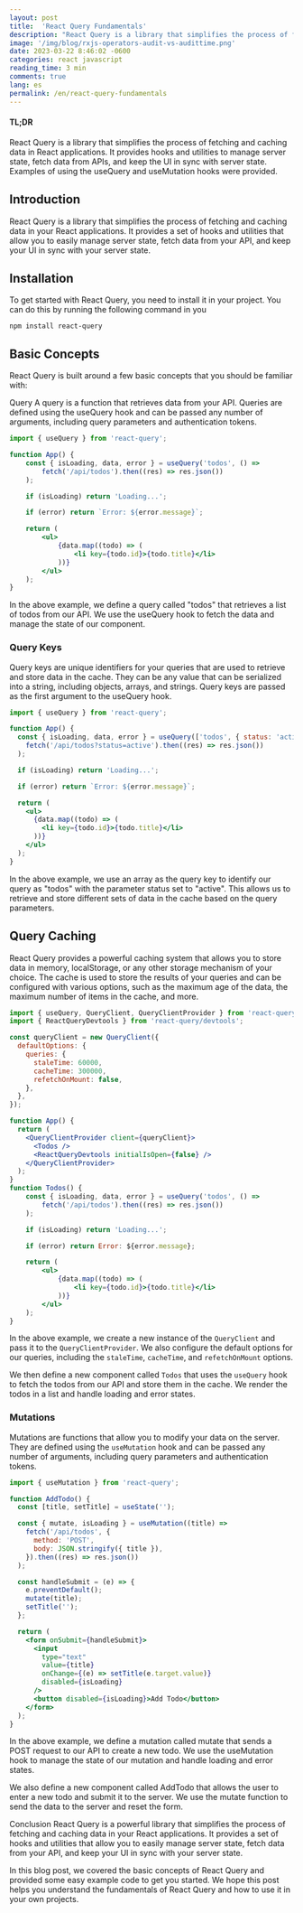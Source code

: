 ```yaml
---
layout: post
title:  'React Query Fundamentals'
description: "React Query is a library that simplifies the process of fetching and caching data in React applications. It provides hooks and utilities to manage server state, fetch data from APIs, and keep the UI in sync with server state. Examples of using the useQuery and useMutation hooks were provided."   
image: '/img/blog/rxjs-operators-audit-vs-audittime.png'
date: 2023-03-22 8:46:02 -0600
categories: react javascript 
reading_time: 3 min
comments: true
lang: es
permalink: /en/react-query-fundamentals
---
```



#### TL;DR

React Query is a library that simplifies the process of fetching and caching data in React applications. It provides hooks and utilities to manage server state, fetch data from APIs, and keep the UI in sync with server state. Examples of using the useQuery and useMutation hooks were provided.

## Introduction
React Query is a library that simplifies the process of fetching and caching data in your React applications. It provides a set of hooks and utilities that allow you to easily manage server state, fetch data from your API, and keep your UI in sync with your server state.

## Installation
To get started with React Query, you need to install it in your project. You can do this by running the following command in you

```shell
npm install react-query
```

## Basic Concepts
React Query is built around a few basic concepts that you should be familiar with:

Query
A query is a function that retrieves data from your API. Queries are defined using the useQuery hook and can be passed any number of arguments, including query parameters and authentication tokens.

```jsx
import { useQuery } from 'react-query';

function App() {
    const { isLoading, data, error } = useQuery('todos', () =>
        fetch('/api/todos').then((res) => res.json())
    );

    if (isLoading) return 'Loading...';

    if (error) return `Error: ${error.message}`;

    return (
        <ul>
            {data.map((todo) => (
                <li key={todo.id}>{todo.title}</li>
            ))}
        </ul>
    );
}

```

In the above example, we define a query called "todos" that retrieves a list of todos from our API. We use the useQuery hook to fetch the data and manage the state of our component.

### Query Keys

Query keys are unique identifiers for your queries that are used to retrieve and store data in the cache. They can be any value that can be serialized into a string, including objects, arrays, and strings. Query keys are passed as the first argument to the useQuery hook.

```jsx
import { useQuery } from 'react-query';

function App() {
  const { isLoading, data, error } = useQuery(['todos', { status: 'active' }], () =>
    fetch('/api/todos?status=active').then((res) => res.json())
  );

  if (isLoading) return 'Loading...';

  if (error) return `Error: ${error.message}`;

  return (
    <ul>
      {data.map((todo) => (
        <li key={todo.id}>{todo.title}</li>
      ))}
    </ul>
  );
}

```

In the above example, we use an array as the query key to identify our query as "todos" with the parameter status set to "active". This allows us to retrieve and store different sets of data in the cache based on the query parameters.

## Query Caching

React Query provides a powerful caching system that allows you to store data in memory, localStorage, or any other storage mechanism of your choice. The cache is used to store the results of your queries and can be configured with various options, such as the maximum age of the data, the maximum number of items in the cache, and more.

```jsx
import { useQuery, QueryClient, QueryClientProvider } from 'react-query';
import { ReactQueryDevtools } from 'react-query/devtools';

const queryClient = new QueryClient({
  defaultOptions: {
    queries: {
      staleTime: 60000,
      cacheTime: 300000,
      refetchOnMount: false,
    },
  },
});

function App() {
  return (
    <QueryClientProvider client={queryClient}>
      <Todos />
      <ReactQueryDevtools initialIsOpen={false} />
    </QueryClientProvider>
  );
}
function Todos() {
    const { isLoading, data, error } = useQuery('todos', () =>
        fetch('/api/todos').then((res) => res.json())
    );

    if (isLoading) return 'Loading...';

    if (error) return Error: ${error.message};

    return (
        <ul>
            {data.map((todo) => (
                <li key={todo.id}>{todo.title}</li>
            ))}
        </ul>
    );
}
```

In the above example, we create a new instance of the `QueryClient` and pass it to the `QueryClientProvider`. We also configure the default options for our queries, including the `staleTime`, `cacheTime`, and `refetchOnMount` options.

We then define a new component called `Todos` that uses the `useQuery` hook to fetch the todos from our API and store them in the cache. We render the todos in a list and handle loading and error states.

### Mutations

Mutations are functions that allow you to modify your data on the server. They are defined using the `useMutation` hook and can be passed any number of arguments, including query parameters and authentication tokens.

```jsx
import { useMutation } from 'react-query';

function AddTodo() {
  const [title, setTitle] = useState('');

  const { mutate, isLoading } = useMutation((title) =>
    fetch('/api/todos', {
      method: 'POST',
      body: JSON.stringify({ title }),
    }).then((res) => res.json())
  );

  const handleSubmit = (e) => {
    e.preventDefault();
    mutate(title);
    setTitle('');
  };

  return (
    <form onSubmit={handleSubmit}>
      <input
        type="text"
        value={title}
        onChange={(e) => setTitle(e.target.value)}
        disabled={isLoading}
      />
      <button disabled={isLoading}>Add Todo</button>
    </form>
  );
}
```

In the above example, we define a mutation called mutate that sends a POST request to our API to create a new todo. We use the useMutation hook to manage the state of our mutation and handle loading and error states.

We also define a new component called AddTodo that allows the user to enter a new todo and submit it to the server. We use the mutate function to send the data to the server and reset the form.

Conclusion
React Query is a powerful library that simplifies the process of fetching and caching data in your React applications. It provides a set of hooks and utilities that allow you to easily manage server state, fetch data from your API, and keep your UI in sync with your server state.

In this blog post, we covered the basic concepts of React Query and provided some easy example code to get you started. We hope this post helps you understand the fundamentals of React Query and how to use it in your own projects.
